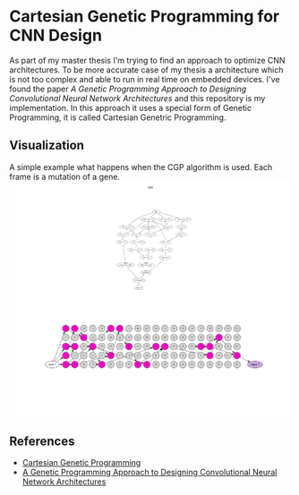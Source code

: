 # Cartesian Genetic Programming for CNN Design

As part of my master thesis I'm trying to find an approach to optimize CNN architectures. To be more accurate
case of my  thesis a architecture which is not too complex and able to run in real time on embedded devices. 
I've found the paper *A Genetic Programming Approach to Designing Convolutional Neural Network Architectures* 
and this repository is my implementation. In this approach it uses a special form of Genetic Programming, it is 
called Cartesian Genetric Programming.    

## Visualization
A simple example what happens when the CGP algorithm is used. Each frame is a mutation of a gene.
![CGP Grid](docs/anim.gif)

## References
- [Cartesian Genetic Programming](http://www.cartesiangp.co.uk/)
- [A Genetic Programming Approach to Designing Convolutional Neural Network Architectures](https://arxiv.org/abs/1704.00764)